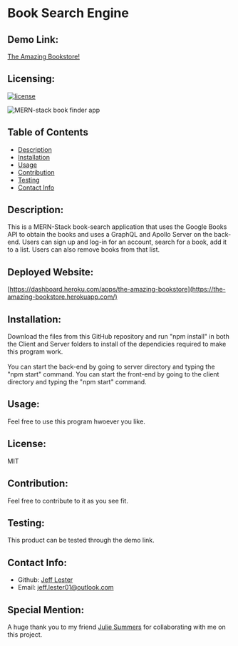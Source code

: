 # Book Search Engine

## Demo Link:

[The Amazing Bookstore!](https://the-amazing-bookstore.herokuapp.com/)

## Licensing:

[![license](https://img.shields.io/badge/license-MIT-blue)](https://shields.io)

![MERN-stack book finder app](img/app.png)

## Table of Contents

- [Description](#description)
- [Installation](#installation)
- [Usage](#usage)
- [Contribution](#contribution)
- [Testing](#testing)
- [Contact Info](#contact-info)

## Description:

This is a MERN-Stack book-search application that uses the Google Books API to obtain the books and uses a GraphQL and Apollo Server on the back-end.
Users can sign up and log-in for an account, search for a book, add it to a list. Users can also remove books from that list.

## Deployed Website:
[https://dashboard.heroku.com/apps/the-amazing-bookstore](https://the-amazing-bookstore.herokuapp.com/)

## Installation:

Download the files from this GitHub repository and run "npm install" in both the Client and Server folders to install of the dependicies required to make this program work. 
<br />
<br />
You can start the back-end by going to server directory and typing the "npm start" command.
You can start the front-end by going to the client directory and typing the "npm start" command.


## Usage:

Feel free to use this program hwoever you like.

## License:

MIT

## Contribution:

Feel free to contribute to it as you see fit.

## Testing:

This product can be tested through the demo link.

## Contact Info:

- Github: [Jeff Lester](https://github.com/JeffGoji)
- Email: jeff.lester01@outlook.com

## Special Mention:
A huge thank you to my friend [Julie Summers](https://github.com/Jsumme1) for collaborating with me on this project.
